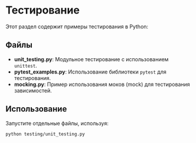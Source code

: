 # Тестирование

Этот раздел содержит примеры тестирования в Python:

## Файлы

- **unit_testing.py**: Модульное тестирование с использованием `unittest`.
- **pytest_examples.py**: Использование библиотеки `pytest` для тестирования.
- **mocking.py**: Пример использования моков (mock) для тестирования зависимостей.

## Использование

Запустите отдельные файлы, используя:
```bash
python testing/unit_testing.py